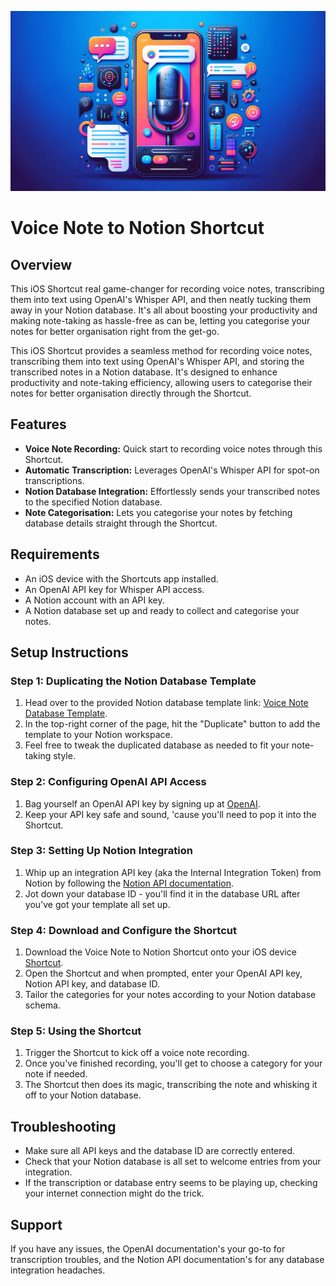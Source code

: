 ![Banner for Voice Note to Notion Shortcut](VoiceShortcut.png)

# Voice Note to Notion Shortcut

## Overview

This iOS Shortcut  real game-changer for recording voice notes, transcribing them into text using OpenAI's Whisper API, and then neatly tucking them away in your Notion database. It's all about boosting your productivity and making note-taking as hassle-free as can be, letting you categorise your notes for better organisation right from the get-go.

This iOS Shortcut provides a seamless method for recording voice notes, transcribing them into text using OpenAI's Whisper API, and storing the transcribed notes in a Notion database. It's designed to enhance productivity and note-taking efficiency, allowing users to categorise their notes for better organisation directly through the Shortcut.

## Features

- **Voice Note Recording:** Quick start to recording voice notes through this Shortcut.
- **Automatic Transcription:** Leverages OpenAI's Whisper API for spot-on transcriptions.
- **Notion Database Integration:** Effortlessly sends your transcribed notes to the specified Notion database.
- **Note Categorisation:** Lets you categorise your notes by fetching database details straight through the Shortcut.

## Requirements

- An iOS device with the Shortcuts app installed.
- An OpenAI API key for Whisper API access.
- A Notion account with an API key.
- A Notion database set up and ready to collect and categorise your notes.

## Setup Instructions

### Step 1: Duplicating the Notion Database Template

1. Head over to the provided Notion database template link: [Voice Note Database Template](https://andymorgan.notion.site/7e5e64e45e04431bbe4c29cab92fc9a9?v=bad92a5de8da45e0a5caec04861dffc1&pvs=4).
2. In the top-right corner of the page, hit the "Duplicate" button to add the template to your Notion workspace.
3. Feel free to tweak the duplicated database as needed to fit your note-taking style.

### Step 2: Configuring OpenAI API Access

1. Bag yourself an OpenAI API key by signing up at [OpenAI](https://openai.com/).
2. Keep your API key safe and sound, 'cause you'll need to pop it into the Shortcut.

### Step 3: Setting Up Notion Integration

1. Whip up an integration API key (aka the Internal Integration Token) from Notion by following the [Notion API documentation](https://developers.notion.com/).
2. Jot down your database ID - you'll find it in the database URL after you've got your template all set up.

### Step 4: Download and Configure the Shortcut

1. Download the Voice Note to Notion Shortcut onto your iOS device [Shortcut](https://www.icloud.com/shortcuts/542bb96ceb3448929717cd2fd9f34c71).
2. Open the Shortcut and when prompted, enter your OpenAI API key, Notion API key, and database ID.
3. Tailor the categories for your notes according to your Notion database schema.

### Step 5: Using the Shortcut

1. Trigger the Shortcut to kick off a voice note recording.
2. Once you've finished recording, you'll get to choose a category for your note if needed.
3. The Shortcut then does its magic, transcribing the note and whisking it off to your Notion database.

## Troubleshooting

- Make sure all API keys and the database ID are correctly entered.
- Check that your Notion database is all set to welcome entries from your integration.
- If the transcription or database entry seems to be playing up, checking your internet connection might do the trick.

## Support

If you have any issues, the OpenAI documentation's your go-to for transcription troubles, and the Notion API documentation's for any database integration headaches.
